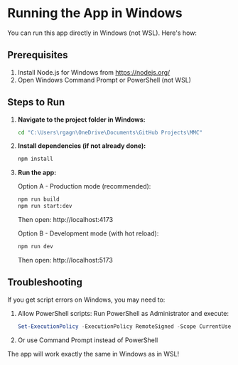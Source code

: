# Running the App in Windows

You can run this app directly in Windows (not WSL). Here's how:

## Prerequisites
1. Install Node.js for Windows from https://nodejs.org/
2. Open Windows Command Prompt or PowerShell (not WSL)

## Steps to Run

1. **Navigate to the project folder in Windows:**
   ```cmd
   cd "C:\Users\rgagn\OneDrive\Documents\GitHub Projects\MMC"
   ```

2. **Install dependencies (if not already done):**
   ```cmd
   npm install
   ```

3. **Run the app:**
   
   Option A - Production mode (recommended):
   ```cmd
   npm run build
   npm run start:dev
   ```
   Then open: http://localhost:4173

   Option B - Development mode (with hot reload):
   ```cmd
   npm run dev
   ```
   Then open: http://localhost:5173

## Troubleshooting

If you get script errors on Windows, you may need to:
1. Allow PowerShell scripts: Run PowerShell as Administrator and execute:
   ```powershell
   Set-ExecutionPolicy -ExecutionPolicy RemoteSigned -Scope CurrentUser
   ```

2. Or use Command Prompt instead of PowerShell

The app will work exactly the same in Windows as in WSL!